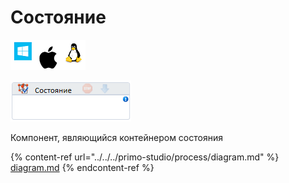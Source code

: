 # Состояние

![](<../../../.gitbook/assets/image (100) (1) (1) (1) (1) (2) (217).png>)

![](<../../../.gitbook/assets/image (273).png>)

Компонент, являющийся контейнером состояния

{% content-ref url="../../../primo-studio/process/diagram.md" %}
[diagram.md](../../../primo-studio/process/diagram.md)
{% endcontent-ref %}
